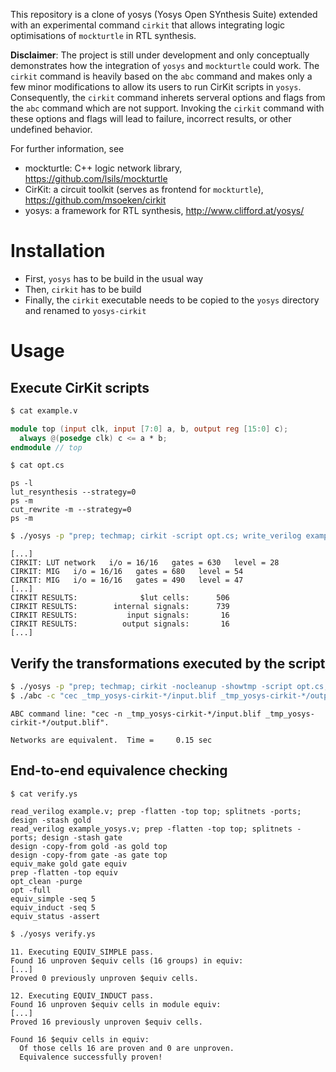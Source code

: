 This repository is a clone of yosys (Yosys Open SYnthesis Suite) extended with an experimental command `cirkit` that allows integrating logic optimisations of `mockturtle` in RTL synthesis.

**Disclaimer**: The project is still under development and only conceptually demonstrates how the integration of `yosys` and `mockturtle` could work.  The `cirkit` command is heavily based on the `abc` command and makes only a few minor modifications to allow its users to run CirKit scripts in `yosys`. Consequently, the `cirkit` command inherets serveral options and flags from the `abc` command which are not support.  Invoking the `cirkit` command with these options and flags will lead to failure, incorrect results, or other undefined behavior.

For further information, see
* mockturtle: C++ logic network library, https://github.com/lsils/mockturtle
* CirKit: a circuit toolkit (serves as frontend for `mockturtle`), https://github.com/msoeken/cirkit
* yosys: a framework for RTL synthesis, http://www.clifford.at/yosys/

Installation
============
- First, `yosys` has to be build in the usual way
- Then, `cirkit` has to be build
- Finally, the `cirkit` executable needs to be copied to the `yosys` directory and renamed to `yosys-cirkit`

Usage
=====

Execute CirKit scripts
----------------------
```bash
$ cat example.v
```
```verilog
module top (input clk, input [7:0] a, b, output reg [15:0] c);
  always @(posedge clk) c <= a * b;
endmodule // top
```

```bash
$ cat opt.cs
```
```text
ps -l
lut_resynthesis --strategy=0
ps -m
cut_rewrite -m --strategy=0
ps -m
```

```bash
$ ./yosys -p "prep; techmap; cirkit -script opt.cs; write_verilog example_yosys.v" example.v
```
```text
[...]
CIRKIT: LUT network   i/o = 16/16   gates = 630   level = 28
CIRKIT: MIG   i/o = 16/16   gates = 680   level = 54
CIRKIT: MIG   i/o = 16/16   gates = 490   level = 47
[...]
CIRKIT RESULTS:              $lut cells:      506
CIRKIT RESULTS:        internal signals:      739
CIRKIT RESULTS:           input signals:       16
CIRKIT RESULTS:          output signals:       16
[...]
```

Verify the transformations executed by the script
-------------------------------------------------
```bash
$ ./yosys -p "prep; techmap; cirkit -nocleanup -showtmp -script opt.cs; write_verilog example_yosys.v" example.v
$ ./abc -c "cec _tmp_yosys-cirkit-*/input.blif _tmp_yosys-cirkit-*/output.blif"
```

```text
ABC command line: "cec -n _tmp_yosys-cirkit-*/input.blif _tmp_yosys-cirkit-*/output.blif".

Networks are equivalent.  Time =     0.15 sec
```

End-to-end equivalence checking
-------------------------------
```bash
$ cat verify.ys
```

```text
read_verilog example.v; prep -flatten -top top; splitnets -ports; design -stash gold
read_verilog example_yosys.v; prep -flatten -top top; splitnets -ports; design -stash gate
design -copy-from gold -as gold top
design -copy-from gate -as gate top
equiv_make gold gate equiv
prep -flatten -top equiv
opt_clean -purge
opt -full
equiv_simple -seq 5
equiv_induct -seq 5
equiv_status -assert
```

```bash
$ ./yosys verify.ys
```

```text
11. Executing EQUIV_SIMPLE pass.
Found 16 unproven $equiv cells (16 groups) in equiv:
[...]
Proved 0 previously unproven $equiv cells.

12. Executing EQUIV_INDUCT pass.
Found 16 unproven $equiv cells in module equiv:
[...]
Proved 16 previously unproven $equiv cells.

Found 16 $equiv cells in equiv:
  Of those cells 16 are proven and 0 are unproven.
  Equivalence successfully proven!
```
